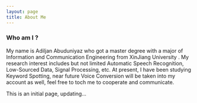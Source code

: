 ```yaml
---
layout: page
title: About Me
---
```


### Who am I ?
My name is Adiljan Abuduniyaz who got a master degree with a major of Information and Communication Engineering from XinJiang University .
My research interest includes but not limited Automatic Speech Recognition, Low-Sourced Data, Signal Processing, etc.
At present, I have been studying Keyword Spotting, near future Voice Conversion will be taken into my account as well, feel free to toch me to cooperate and communicate. 

This is an initial page, updating... 
